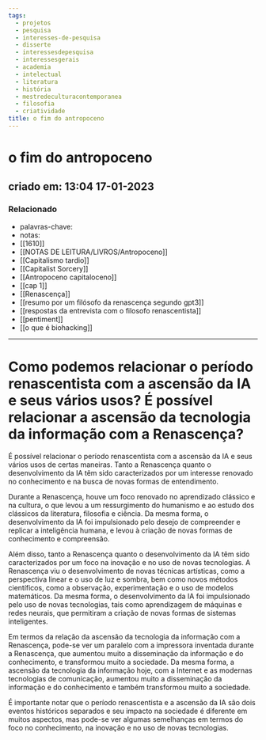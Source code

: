 ```yaml
---
tags:
  - projetos
  - pesquisa
  - interesses-de-pesquisa
  - disserte
  - interessesdepesquisa
  - interessesgerais
  - academia
  - intelectual
  - literatura
  - história
  - mestredeculturacontemporanea
  - filosofia
  - criatividade
title: o fim do antropoceno
---
```

# o fim do antropoceno
## criado em: 13:04 17-01-2023

### Relacionado
- palavras-chave:  
- notas:
- [[1610]]
- [[NOTAS DE LEITURA/LIVROS/Antropoceno]]
- [[Capitalismo tardio]]
- [[Capitalist Sorcery]]
- [[Antropoceno capitaloceno]]
- [[cap 1]]
- [[Renascença]]
- [[resumo por um filósofo da renascença segundo gpt3]]
- [[respostas da entrevista com o filosofo renascentista]]
- [[pentiment]]
- [[o que é biohacking]]

---
# Como podemos relacionar o período renascentista com a ascensão da IA e seus vários usos? É possível relacionar a ascensão da tecnologia da informação com a Renascença?

É possível relacionar o período renascentista com a ascensão da IA e seus vários usos de certas maneiras. Tanto a Renascença quanto o desenvolvimento da IA têm sido caracterizados por um interesse renovado no conhecimento e na busca de novas formas de entendimento.

Durante a Renascença, houve um foco renovado no aprendizado clássico e na cultura, o que levou a um ressurgimento do humanismo e ao estudo dos clássicos da literatura, filosofia e ciência. Da mesma forma, o desenvolvimento da IA foi impulsionado pelo desejo de compreender e replicar a inteligência humana, e levou à criação de novas formas de conhecimento e compreensão.

Além disso, tanto a Renascença quanto o desenvolvimento da IA têm sido caracterizados por um foco na inovação e no uso de novas tecnologias. A Renascença viu o desenvolvimento de novas técnicas artísticas, como a perspectiva linear e o uso de luz e sombra, bem como novos métodos científicos, como a observação, experimentação e o uso de modelos matemáticos. Da mesma forma, o desenvolvimento da IA foi impulsionado pelo uso de novas tecnologias, tais como aprendizagem de máquinas e redes neurais, que permitiram a criação de novas formas de sistemas inteligentes.

Em termos da relação da ascensão da tecnologia da informação com a Renascença, pode-se ver um paralelo com a impressora inventada durante a Renascença, que aumentou muito a disseminação da informação e do conhecimento, e transformou muito a sociedade. Da mesma forma, a ascensão da tecnologia da informação hoje, com a Internet e as modernas tecnologias de comunicação, aumentou muito a disseminação da informação e do conhecimento e também transformou muito a sociedade.

É importante notar que o período renascentista e a ascensão da IA são dois eventos históricos separados e seu impacto na sociedade é diferente em muitos aspectos, mas pode-se ver algumas semelhanças em termos do foco no conhecimento, na inovação e no uso de novas tecnologias.
